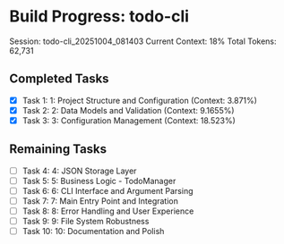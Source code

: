 # Build Progress: todo-cli
Session: todo-cli_20251004_081403
Current Context: 18%
Total Tokens: 62,731

## Completed Tasks
- [x] Task 1: 1: Project Structure and Configuration (Context: 3.871%)
- [x] Task 2: 2: Data Models and Validation (Context: 9.1655%)
- [x] Task 3: 3: Configuration Management (Context: 18.523%)

## Remaining Tasks
- [ ] Task 4: 4: JSON Storage Layer
- [ ] Task 5: 5: Business Logic - TodoManager
- [ ] Task 6: 6: CLI Interface and Argument Parsing
- [ ] Task 7: 7: Main Entry Point and Integration
- [ ] Task 8: 8: Error Handling and User Experience
- [ ] Task 9: 9: File System Robustness
- [ ] Task 10: 10: Documentation and Polish
